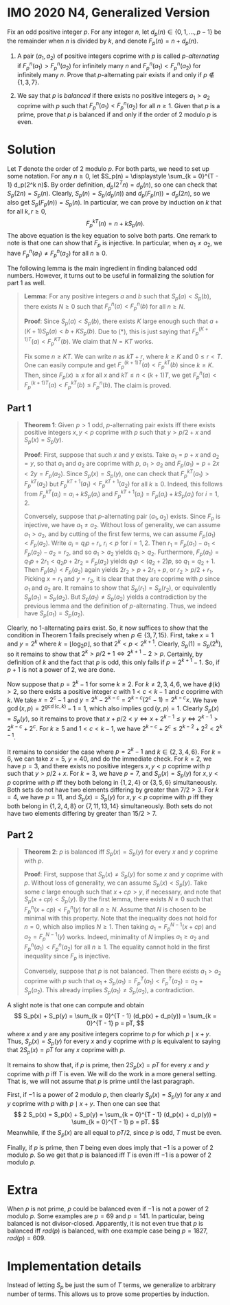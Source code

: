 # IMO 2020 N4, Generalized Version

Fix an odd positive integer $p$.
For any integer $n$, let $d_p(n) \in \{0, 1, \ldots, p - 1\}$ be the remainder when $n$ is divided by $k$, and denote $F_p(n) = n + d_p(n)$.

1. A pair $(a_1, a_2)$ of positive integers coprime with $p$ is called *$p$-alternating* if $F_p^n(a_1) > F_p^n(a_2)$ for infinitely many $n$ and $F_p^n(a_1) < F_p^n(a_2)$ for infinitely many $n$.
Prove that $p$-alternating pair exists if and only if $p \notin \{1, 3, 7\}$.

2. We say that $p$ is *balanced* if there exists no positive integers $a_1 > a_2$ coprime with $p$ such that $F_p^n(a_1) < F_p^n(a_2)$ for all $n \geq 1$.
Given that $p$ is a prime, prove that $p$ is balanced if and only if the order of $2$ modulo $p$ is even.



# Solution

Let $T$ denote the order of $2$ modulo $p$.
For both parts, we need to set up some notation.
For any $n \geq 0$, let $S_p(n) = \displaystyle \sum_{k = 0}^{T - 1} d_p(2^k n)$.
By order definition, $d_p(2^T n) = d_p(n)$, so one can check that $S_p(2n) = S_p(n)$.
Clearly, $S_p(n) = S_p(d_p(n))$ and $d_p(F_p(n)) = d_p(2n)$, so we also get $S_p(F_p(n)) = S_p(n)$.
In particular, we can prove by induction on $k$ that for all $k, r \geq 0$,
$$ F_p^{kT}(n) = n + k S_p(n). \tag{*} $$
The above equation is the key equation to solve both parts.
One remark to note is that one can show that $F_p$ is injective.
In particular, when $a_1 \neq a_2$, we have $F_p^n(a_1) \neq F_p^n(a_2)$ for all $n \geq 0$.

The following lemma is the main ingredient in finding balanced odd numbers.
However, it turns out to be useful in formalizing the solution for part 1 as well.

> __Lemma__:
> For any positive integers $a$ and $b$ such that $S_p(a) < S_p(b)$, there exists $N \geq 0$ such that $F_p^n(a) < F_p^n(b)$ for all $n \geq N$.
>
> __Proof__:
> Since $S_p(a) < S_p(b)$, there exists $K$ large enough such that $a + (K + 1) S_p(a) < b + K S_p(b)$.
> Due to (*), this is just saying that $F_p^{(K + 1)T}(a) < F_p^{KT}(b)$.
> We claim that $N = KT$ works.
>
> Fix some $n \geq KT$.
> We can write $n$ as $kT + r$, where $k \geq K$ and $0 \leq r < T$.
> One can easily compute and get $F_p^{(k + 1)T}(a) < F_p^{kT}(b)$ since $k \geq K$.
> Then, since $F_p(x) \geq x$ for all $x$ and $kT \leq n < (k + 1)T$, we get $F_p^n(a) < F_p^{(k + 1)T}(a) < F_p^{kT}(b) \leq F_p^n(b)$.
> The claim is proved.


## Part 1

> __Theorem 1__:
> Given $p > 1$ odd, $p$-alternating pair exists iff there exists positive integers $x, y < p$ coprime with $p$ such that $y > p/2 + x$ and $S_p(x) = S_p(y)$.
>
> __Proof__:
> First, suppose that such $x$ and $y$ exists.
> Take $a_1 = p + x$ and $a_2 = y$, so that $a_1$ and $a_2$ are coprime with $p$, $a_1 > a_2$ and $F_p(a_1) = p + 2x < 2y = F_p(a_2)$.
> Since $S_p(x) = S_p(y)$, one can check that $F_p^{kT}(a_1) > F_p^{kT}(a_2)$ but $F_p^{kT + 1}(a_1) < F_p^{kT + 1}(a_2)$ for all $k \geq 0$.
> Indeed, this follows from $F_p^{kT}(a_i) = a_i + k S_p(a_i)$ and $F_p^{kT + 1}(a_i) = F_p(a_i) + k S_p(a_i)$ for $i = 1, 2$.
>
> Conversely, suppose that $p$-alternating pair $(a_1, a_2)$ exists.
> Since $F_p$ is injective, we have $a_1 \neq a_2$.
> Without loss of generality, we can assume $a_1 > a_2$, and by cutting of the first few terms, we can assume $F_p(a_1) < F_p(a_2)$.
> Write $a_i = q_i p + r_i$, $r_i < p$ for $i = 1, 2$.
> Then $r_1 = F_p(a_1) - a_1 < F_p(a_2) - a_2 = r_2$, and so $a_1 > a_2$ yields $q_1 > q_2$.
> Furthermore, $F_p(a_1) = q_1 p + 2 r_1 < q_2 p + 2 r_2 = F_p(a_2)$ yields $q_1 p < (q_2 + 2) p$, so $q_1 = q_2 + 1$.
> Then $F_p(a_1) < F_p(a_2)$ again yields $2 r_2 > p + 2 r_1 + p$, or $r_2 > p/2 + r_1$.
> Picking $x = r_1$ and $y = r_2$, it is clear that they are coprime with $p$ since $a_1$ and $a_2$ are.
> It remains to show that $S_p(r_1) = S_p(r_2)$, or equivalently $S_p(a_1) = S_p(a_2)$.
> But $S_p(a_1) \neq S_p(a_2)$ yields a contradiction by the previous lemma and the definition of $p$-alternating.
> Thus, we indeed have $S_p(a_1) = S_p(a_2)$.

Clearly, no $1$-alternating pairs exist.
So, it now suffices to show that the condition in Theorem 1 fails precisely when $p \in \{3, 7, 15\}$.
First, take $x = 1$ and $y = 2^k$ where $k = \lfloor \log_2 p \rfloor$, so that $2^k < p < 2^{k + 1}$.
Clearly, $S_p(1) = S_p(2^k)$, so it remains to show that $2^k > p/2 + 1 \iff 2^{k + 1} - 2 > p$.
Certainly, by definition of $k$ and the fact that $p$ is odd, this only fails if $p = 2^{k + 1} - 1$.
So, if $p + 1$ is not a power of $2$, we are done.

Now suppose that $p = 2^k - 1$ for some $k \geq 2$.
For $k \neq 2, 3, 4, 6$, we have $\phi(k) > 2$, so there exists a positive integer $c$ with $1 < c < k - 1$ and $c$ coprime with $k$.
We take $x = 2^c - 1$ and $y = 2^k - 2^{k - c} = 2^{k - c} (2^c - 1) = 2^{k - c} x$.
We have $\gcd(x, p) = 2^{\gcd(c, k)} - 1 = 1$, which also implies $\gcd(y, p) = 1$.
Clearly $S_p(x) = S_p(y)$, so it remains to prove that $x + p/2 < y \iff x + 2^{k - 1} \leq y \iff 2^{k - 1} > 2^{k - c} + 2^c$.
For $k \geq 5$ and $1 < c < k - 1$, we have $2^{k - c} + 2^c \leq 2^{k - 2} + 2^2 < 2^{k - 1}$.

It remains to consider the case where $p = 2^k - 1$ and $k \in \{2, 3, 4, 6\}$.
For $k = 6$, we can take $x = 5$, $y = 40$, and do the immediate check.
For $k = 2$, we have $p = 3$, and there exists no positive integers $x, y < p$ coprime with $p$ such that $y > p/2 + x$.
For $k = 3$, we have $p = 7$, and $S_p(x) = S_p(y)$ for $x, y < p$ coprime with $p$ iff they both belong in $\{1, 2, 4\}$ or $\{3, 5, 6\}$ simultaneously.
Both sets do not have two elements differing by greater than $7/2 > 3$.
For $k = 4$, we have $p = 11$, and $S_p(x) = S_p(y)$ for $x, y < p$ coprime with $p$ iff they both belong in $\{1, 2, 4, 8\}$ or $\{7, 11, 13, 14\}$ simultaneously.
Both sets do not have two elements differing by greater than $15/2 > 7$.


## Part 2

> __Theorem 2__:
> $p$ is balanced iff $S_p(x) = S_p(y)$ for every $x$ and $y$ coprime with $p$.
>
> __Proof__:
> First, suppose that $S_p(x) \neq S_p(y)$ for some $x$ and $y$ coprime with $p$.
> Without loss of generality, we can assume $S_p(x) < S_p(y)$.
> Take some $c$ large enough such that $x + cp > y$, if necessary, and note that $S_p(x + cp) < S_p(y)$.
> By the first lemma, there exists $N \geq 0$ such that $F_p^n(x + cp) < F_p^n(y)$ for all $n \geq N$.
> Assume that $N$ is chosen to be minimal with this property.
> Note that the inequality does not hold for $n = 0$, which also implies $N \geq 1$.
> Then taking $a_1 = F_p^{N - 1}(x + cp)$ and $a_2 = F_p^{N - 1}(y)$ works.
> Indeed, minimality of $N$ implies $a_1 \geq a_2$ and $F_p^n(a_1) < F_p^n(a_2)$ for all $n \geq 1$.
> The equality cannot hold in the first inequality since $F_p$ is injective.
>
> Conversely, suppose that $p$ is not balanced.
> Then there exists $a_1 > a_2$ coprime with $p$ such that $a_1 + S_p(a_1) = F_p^T(a_1) < F_p^T(a_2) = a_2 + S_p(a_2)$.
> This already implies $S_p(a_1) \neq S_p(a_2)$, a contradiction.

A slight note is that one can compute and obtain
$$ S_p(x) + S_p(y) = \sum_{k = 0}^{T - 1} (d_p(x) + d_p(y)) = \sum_{k = 0}^{T - 1} p = pT, $$
where $x$ and $y$ are any positive integers coprime to $p$ for which $p \mid x + y$.
Thus, $S_p(x) = S_p(y)$ for every $x$ and $y$ coprime with $p$ is equivalent to saying that $2 S_p(x) = pT$ for any $x$ coprime with $p$.

It remains to show that, if $p$ is prime, then $2 S_p(x) = pT$ for every $x$ and $y$ coprime with $p$ iff $T$ is even.
We will do the work in a more general setting.
That is, we will not assume that $p$ is prime until the last paragraph.

First, if $-1$ is a power of $2$ modulo $p$, then clearly $S_p(x) = S_p(y)$ for any $x$ and $y$ coprime with $p$ with $p \mid x + y$.
Then one can see that
$$ 2 S_p(x) = S_p(x) + S_p(y) = \sum_{k = 0}^{T - 1} (d_p(x) + d_p(y)) = \sum_{k = 0}^{T - 1} p = pT. $$
Meanwhile, if the $S_p(x)$ are all equal to $pT/2$, since $p$ is odd, $T$ must be even.

Finally, if $p$ is prime, then $T$ being even does imply that $-1$ is a power of $2$ modulo $p$.
So we get that $p$ is balanced iff $T$ is even iff $-1$ is a power of $2$ modulo $p$.



# Extra

When $p$ is not prime, $p$ could be balanced even if $-1$ is not a power of $2$ modulo $p$.
Some examples are $p = 69$ and $p = 141$.
In particular, being balanced is not divisor-closed.
Apparently, it is not even true that $p$ is balanced iff $rad(p)$ is balanced, with one example case being $p = 1827$, $rad(p) = 609$.



# Implementation details

Instead of letting $S_p$ be just the sum of $T$ terms, we generalize to arbitrary number of terms.
This allows us to prove some properties by induction.
